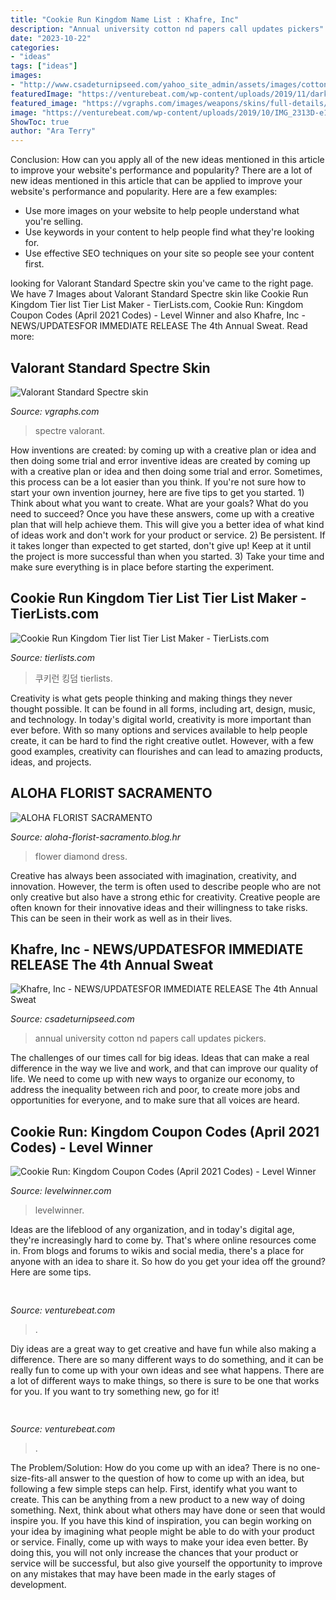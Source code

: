 ```yaml
---
title: "Cookie Run Kingdom Name List : Khafre, Inc"
description: "Annual university cotton nd papers call updates pickers"
date: "2023-10-22"
categories:
- "ideas"
tags: ["ideas"]
images:
- "http://www.csadeturnipseed.com/yahoo_site_admin/assets/images/cotton_pickers_image_nice.107111852_std.jpg"
featuredImage: "https://venturebeat.com/wp-content/uploads/2019/11/darkfate2.jpg"
featured_image: "https://vgraphs.com/images/weapons/skins/full-details/valorant-standard-spectre-weapon-skin.png"
image: "https://venturebeat.com/wp-content/uploads/2019/10/IMG_2313D-e1572529403907.jpeg"
ShowToc: true
author: "Ara Terry"
---
```



Conclusion: How can you apply all of the new ideas mentioned in this article to improve your website's performance and popularity?
There are a lot of new ideas mentioned in this article that can be applied to improve your website's performance and popularity. Here are a few examples: 
- Use more images on your website to help people understand what you're selling. 
- Use keywords in your content to help people find what they're looking for. 
- Use effective SEO techniques on your site so people see your content first.

	

		
looking for Valorant Standard Spectre skin you've came to the right page. We have 7 Images about Valorant Standard Spectre skin like Cookie Run Kingdom Tier list Tier List Maker - TierLists.com, Cookie Run: Kingdom Coupon Codes (April 2021 Codes) - Level Winner and also Khafre, Inc - NEWS/UPDATES﻿FOR IMMEDIATE RELEASE The 4th Annual Sweat. Read more:
		
    
## Valorant Standard Spectre Skin

<img loading=lazy src="https://vgraphs.com/images/weapons/skins/full-details/valorant-standard-spectre-weapon-skin.png" onerror="this.onerror=null;this.src='https://tse3.mm.bing.net/th?id=OIP.9kkdhKP2Q6mS_VfL52dA1wHaC7&amp;pid=15.1';" alt="Valorant Standard Spectre skin">

_Source: vgraphs.com_

>spectre valorant. 

	

How inventions are created: by coming up with a creative plan or idea and then doing some trial and error
inventive ideas are created by coming up with a creative plan or idea and then doing some trial and error. Sometimes, this process can be a lot easier than you think. If you're not sure how to start your own invention journey, here are five tips to get you started. 1) Think about what you want to create. What are your goals? What do you need to succeed? Once you have these answers, come up with a creative plan that will help achieve them. This will give you a better idea of what kind of ideas work and don't work for your product or service. 2) Be persistent. If it takes longer than expected to get started, don't give up! Keep at it until the project is more successful than when you started. 3) Take your time and make sure everything is in place before starting the experiment.

    
## Cookie Run Kingdom Tier List Tier List Maker - TierLists.com

<img loading=lazy src="https://tierlists.com/cover_img/-ca33fd53-3b29-4f45-9eb2-f7887352097f.png" onerror="this.onerror=null;this.src='https://tse4.mm.bing.net/th?id=OIP.f8uUZQkbMwRBz1SRf8qTugHaGP&amp;pid=15.1';" alt="Cookie Run Kingdom Tier list Tier List Maker - TierLists.com">

_Source: tierlists.com_

>쿠키런 킹덤 tierlists. 

	

Creativity is what gets people thinking and making things they never thought possible. It can be found in all forms, including art, design, music, and technology. In today's digital world, creativity is more important than ever before. With so many options and services available to help people create, it can be hard to find the right creative outlet. However, with a few good examples, creativity can flourishes and can lead to amazing products, ideas, and projects.

    
## ALOHA FLORIST SACRAMENTO

<img loading=lazy src="http://bit.ly/r4MVJk" onerror="this.onerror=null;this.src='https://tse4.mm.bing.net/th?id=OIP.VvdVlf0nPR-GOk8ZFaTKBgAAAA&amp;pid=15.1';" alt="ALOHA FLORIST SACRAMENTO">

_Source: aloha-florist-sacramento.blog.hr_

>flower diamond dress. 

	

Creative has always been associated with imagination, creativity, and innovation. However, the term is often used to describe people who are not only creative but also have a strong ethic for creativity. Creative people are often known for their innovative ideas and their willingness to take risks. This can be seen in their work as well as in their lives.

    
## Khafre, Inc - NEWS/UPDATES﻿FOR IMMEDIATE RELEASE The 4th Annual Sweat

<img loading=lazy src="http://www.csadeturnipseed.com/yahoo_site_admin/assets/images/cotton_pickers_image_nice.107111852_std.jpg" onerror="this.onerror=null;this.src='https://tse1.mm.bing.net/th?id=OIP.66fzPS6ID8QJOoipiAQEawHaMW&amp;pid=15.1';" alt="Khafre, Inc - NEWS/UPDATES﻿FOR IMMEDIATE RELEASE The 4th Annual Sweat">

_Source: csadeturnipseed.com_

>annual university cotton nd papers call updates pickers. 

	

The challenges of our times call for big ideas. Ideas that can make a real difference in the way we live and work, and that can improve our quality of life. We need to come up with new ways to organize our economy, to address the inequality between rich and poor, to create more jobs and opportunities for everyone, and to make sure that all voices are heard.

    
## Cookie Run: Kingdom Coupon Codes (April 2021 Codes) - Level Winner

<img loading=lazy src="https://www.levelwinner.com/wp-content/uploads/2021/03/cookie-run-kingdom-rewards-step-6-800x450-1-768x432.jpg" onerror="this.onerror=null;this.src='https://tse3.mm.bing.net/th?id=OIP.G6MEL63idyEmjI8VrRpyoAHaEK&amp;pid=15.1';" alt="Cookie Run: Kingdom Coupon Codes (April 2021 Codes) - Level Winner">

_Source: levelwinner.com_

>levelwinner. 

	

Ideas are the lifeblood of any organization, and in today's digital age, they're increasingly hard to come by. That's where online resources come in. From blogs and forums to wikis and social media, there's a place for anyone with an idea to share it. So how do you get your idea off the ground? Here are some tips.

    
## 

<img loading=lazy src="https://venturebeat.com/wp-content/uploads/2019/10/IMG_2313D-e1572529403907.jpeg" onerror="this.onerror=null;this.src='https://tse1.mm.bing.net/th?id=OIP.9w9Ddnl15PIqkIcPvx4CngHaDt&amp;pid=15.1';" alt="">

_Source: venturebeat.com_

>. 

	

Diy ideas are a great way to get creative and have fun while also making a difference. There are so many different ways to do something, and it can be really fun to come up with your own ideas and see what happens. There are a lot of different ways to make things, so there is sure to be one that works for you. If you want to try something new, go for it!

    
## 

<img loading=lazy src="https://venturebeat.com/wp-content/uploads/2019/11/darkfate2.jpg" onerror="this.onerror=null;this.src='https://tse2.mm.bing.net/th?id=OIP.a_NwPe1uGTFdtRBCocsskgHaFV&amp;pid=15.1';" alt="">

_Source: venturebeat.com_

>. 

	

The Problem/Solution: How do you come up with an idea?
There is no one-size-fits-all answer to the question of how to come up with an idea, but following a few simple steps can help. First, identify what you want to create. This can be anything from a new product to a new way of doing something. Next, think about what others may have done or seen that would inspire you. If you have this kind of inspiration, you can begin working on your idea by imagining what people might be able to do with your product or service. Finally, come up with ways to make your idea even better. By doing this, you will not only increase the chances that your product or service will be successful, but also give yourself the opportunity to improve on any mistakes that may have been made in the early stages of development.

